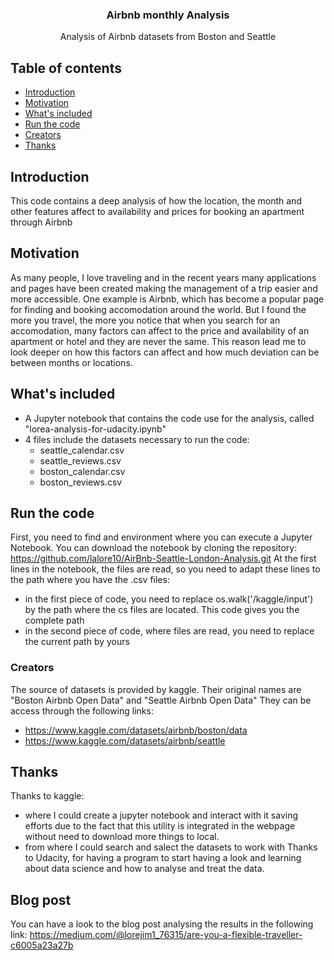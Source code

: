<h3 align="center">Airbnb monthly Analysis</h3>

<p align="center">
  Analysis of Airbnb datasets from Boston and Seattle
</p>

## Table of contents

- [Introduction](#introduction)
- [Motivation](#motivation)
- [What's included](#whats-included)
- [Run the code](#run-the-code)
- [Creators](#creators)
- [Thanks](#thanks)

## Introduction

This code contains a deep analysis of how the location, the month and other features affect to availability and prices for booking an apartment through Airbnb

## Motivation

As many people, I love traveling and in the recent years many applications and pages have been created making the management of a trip easier and more accessible. 
One example is Airbnb, which has become a popular page for finding and booking accomodation around the world.
But I found the more you travel, the more you notice that when you search for an accomodation, many factors can affect to the price and availability of an apartment or hotel and they are never the same.
This reason lead me to look deeper on how this factors can affect and how much deviation can be between months or locations.

## What's included

- A Jupyter notebook that contains the code use for the analysis, called "lorea-analysis-for-udacity.ipynb"
- 4 files include the datasets necessary to run the code:
	- seattle_calendar.csv
	- seattle_reviews.csv
	- boston_calendar.csv
	- boston_reviews.csv

## Run the code

First, you need to find and environment where you can execute a Jupyter Notebook.
You can download the notebook by cloning the repository: https://github.com/lalore10/AirBnb-Seattle-London-Analysis.git
At the first lines in the notebook, the files are read, so you need to adapt these lines to the path where you have the .csv files:
- in the first piece of code, you need to replace os.walk('/kaggle/input') by the path where the cs files are located. This code gives you the complete path
- in the second piece of code, where files are read, you need to replace the current path by yours


### Creators

The source of datasets is provided by kaggle.
Their original names are "Boston Airbnb Open Data" and "Seattle Airbnb Open Data"
They can be access through the following links:
- https://www.kaggle.com/datasets/airbnb/boston/data
- https://www.kaggle.com/datasets/airbnb/seattle

## Thanks

Thanks to kaggle:
 - where I could create a jupyter notebook and interact with it saving efforts due to the fact that this utility is integrated in the webpage without need to download more things to local.
 - from where I could search and salect the datasets to work with
Thanks to Udacity, for having a program to start having a look and learning about data science and how to analyse and treat the data.

## Blog post

You can have a look to the blog post analysing the results in the following link:
https://medium.com/@lorejim1_76315/are-you-a-flexible-traveller-c6005a23a27b
